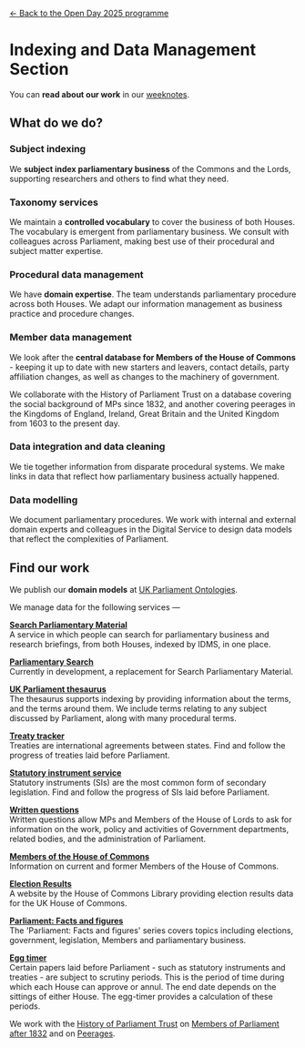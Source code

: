 <a href="../">&larr; Back to the Open Day 2025 programme</a>

# Indexing and Data Management Section

You can **read about our work** in our [weeknotes](https://ukparliament.github.io/ontologies/meta/weeknotes/).

## What do we do?  

### Subject indexing 
We **subject index parliamentary business** of the Commons and the Lords, supporting researchers and others to find what they need.

### Taxonomy services
We maintain a **controlled vocabulary** to cover the business of both Houses. The vocabulary is emergent from parliamentary business. We consult with colleagues across Parliament, making best use of their procedural and subject matter expertise. 

### Procedural data management 
We have **domain expertise**. The team understands parliamentary procedure across both Houses. We adapt our information management as business practice and procedure changes. 

### Member data management
We look after the **central database for Members of the House of Commons** - keeping it up to date with new starters and leavers, contact details, party affiliation changes, as well as changes to the machinery of government. 

We collaborate with the History of Parliament Trust on a database covering the social background of MPs since 1832, and another covering peerages in the Kingdoms of England, Ireland, Great Britain and the United Kingdom from 1603 to the present day. 

### Data integration and data cleaning 
We tie together information from disparate procedural systems. We make links in data that reflect how parliamentary business actually happened. 

### Data modelling 
We document parliamentary procedures. We work with internal and external domain experts and colleagues in the Digital Service to design data models that reflect the complexities of Parliament. 

## Find our work

We publish our **domain models** at [UK Parliament Ontologies](https://ukparliament.github.io/ontologies/). 

We manage data for the following services &mdash;

**[Search Parliamentary Material](https://search-material.parliament.uk/)**
<br>
A service in which people can search for parliamentary business and research briefings, from both Houses, indexed by IDMS, in one place. 

**[Parliamentary Search](https://parliamentary-search-265cced0397e.herokuapp.com/)**
<br>
Currently in development, a replacement for Search Parliamentary Material.

**[UK Parliament thesaurus](https://lda.data.parliament.uk/terms/)**
<br>
The thesaurus supports indexing by providing information about the terms, and the terms around them.  We include terms relating to any subject discussed by Parliament, along with many procedural terms.  

**[Treaty tracker](https://treaties.parliament.uk/)**
<br>
Treaties are international agreements between states. Find and follow the progress of treaties laid before Parliament.

**[Statutory instrument service](https://statutoryinstruments.parliament.uk/)**
<br>
Statutory instruments (SIs) are the most common form of secondary legislation. Find and follow the progress of SIs laid before Parliament.

**[Written questions](https://questions-statements.parliament.uk/)**
<br>
Written questions allow MPs and Members of the House of Lords to ask for information on the work, policy and activities of Government departments, related bodies, and the administration of Parliament.

**[Members of the House of Commons](https://members.parliament.uk/members/Commons)**
<br>
Information on current and former Members of the House of Commons.

**[Election Results](https://electionresults.parliament.uk/)**
<br>
A website by the House of Commons Library providing election results data for the UK House of Commons.

**[Parliament: Facts and figures](https://commonslibrary.parliament.uk/tag/parliament-facts-and-figures/)**
<br>
The 'Parliament: Facts and figures' series covers topics including elections, government, legislation, Members and parliamentary business.

**[Egg timer](https://api.parliament.uk/egg-timer/meta)**
<br>
Certain papers laid before Parliament - such as statutory instruments and treaties - are subject to scrutiny periods. This is the period of time during which each House can approve or annul. The end date depends on the sittings of either House. The egg-timer provides a calculation of these periods. 

We work with the [History of Parliament Trust](https://www.historyofparliamentonline.org/) on [Members of Parliament after 1832](https://membersafter1832.historyofparliamentonline.org/)
and on [Peerages](https://peerages.historyofparliamentonline.org/). 

